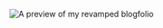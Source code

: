 ![A preview of my revamped blogfolio](https://file.notion.so/f/f/363dfcdf-505f-43b4-96f7-5c4bc278589c/b8ed8a8d-66e0-43ff-80f3-aaecebac8fbb/phill.jpg?id=384ac951-94d3-418a-98fd-92da29b5f429&table=block&spaceId=363dfcdf-505f-43b4-96f7-5c4bc278589c&expirationTimestamp=1721952000000&signature=GZfKlsNiHi89xSSagtffdrgreWW0YcBXc4Uv9zcvaZw&downloadName=phill.jpg)

